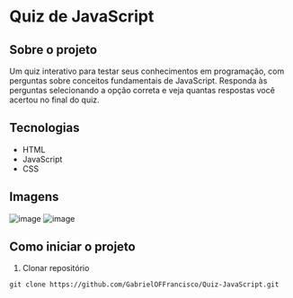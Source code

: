 # Quiz de JavaScript

## Sobre o projeto
Um quiz interativo para testar seus conhecimentos em programação, com perguntas sobre conceitos fundamentais de JavaScript. 
Responda às perguntas selecionando a opção correta e veja quantas respostas você acertou no final do quiz.

## Tecnologias
* HTML
* JavaScript
* CSS

## Imagens
![image](https://github.com/GabrielOFFrancisco/Quiz-JavaScript/assets/128921650/696578cb-8f07-43c4-9d74-76cc0dbe5747)
![image](https://github.com/GabrielOFFrancisco/Quiz-JavaScript/assets/128921650/8ce0945a-986c-4644-a451-67ce48747976)

## Como iniciar o projeto
1. Clonar repositório
```
git clone https://github.com/GabrielOFFrancisco/Quiz-JavaScript.git
```
